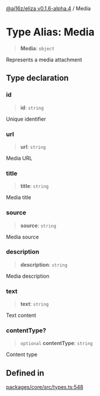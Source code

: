 [@ai16z/eliza v0.1.6-alpha.4](../index.md) / Media

# Type Alias: Media

> **Media**: `object`

Represents a media attachment

## Type declaration

### id

> **id**: `string`

Unique identifier

### url

> **url**: `string`

Media URL

### title

> **title**: `string`

Media title

### source

> **source**: `string`

Media source

### description

> **description**: `string`

Media description

### text

> **text**: `string`

Text content

### contentType?

> `optional` **contentType**: `string`

Content type

## Defined in

[packages/core/src/types.ts:548](https://github.com/ai16z/eliza/blob/main/packages/core/src/types.ts#L548)
